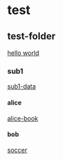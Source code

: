 
# test

## test-folder

[hello world](test-folder/hello%20world.md)

### sub1

[sub1-data](test-folder/sub1/sub1-data.md)

#### alice

[alice-book](test-folder/sub1/alice/alice-book.md)

#### bob

[soccer](test-folder/sub1/bob/soccer.md)
